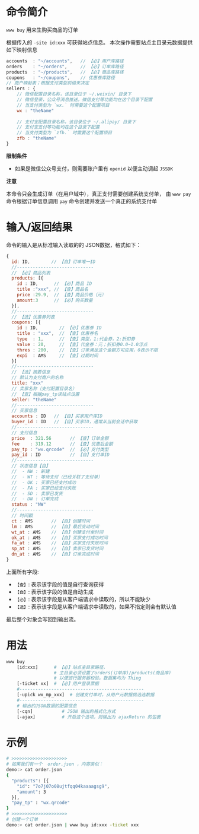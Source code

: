 命令简介
======= 

`www buy` 用来生购买商品的订单

根据传入的 `-site id:xxx` 可获得站点信息。
本次操作需要站点主目录元数据提供如下映射信息

```js
accounts  : "~/accounts",   // 【必】用户库路径
orders    : "~/orders",     // 【必】订单库路径
products  : "~/products",   // 【必】商品库路径
coupons   : "~/coupons",    // 优惠券库路径
// 商户映射表；根据支付类型前缀来决定
sellers : {
    // 微信配置目录名称，该目录位于 ~/.weixin/ 目录下
    // 微信登录，公众号消息推送，微信支付等功能均在这个目录下配置
    // 当支付类型为 `wx.` 时需要这个配置项目
    wx : "theName"
    
    // 支付宝配置目录名称，该目录位于 ~/.alipay/ 目录下
    // 支付宝支付等功能均在这个目录下配置
    // 当支付类型为 `zfb.` 时需要这个配置项目
    zfb : "theName"
}
```

**限制条件**

- 如果是微信公众号支付，则需要账户里有 `openid` 以便主动调起 `JSSDK` 

**注意**

本命令只会生成订单（在用户域中），真正支付需要创建系统支付单，
由 `www pay` 命令根据订单信息调用 `pay` 命令创建并发送一个真正的系统支付单

输入/返回结果
=======

命令的输入是从标准输入读取的的 JSON数据，格式如下：

```js
{
  id: ID,        // 【自】订单唯一ID
  //-----------------------------
  // 【必】商品列表
  products: [{
    id : ID,      // 【必】商品 ID 
    title :"xxx", // 【查】商品名
    price :29.9,  // 【查】商品价格（元）
    amount:3      // 【必】购买数量
  }],
  //-----------------------------
  // 【选】优惠券列表
  coupons: [{
    id : ID,        // 【必】优惠券 ID
    title : "xxx",  // 【查】优惠券名
    type  : 1,      // 【查】类型，1:代金券，2:折扣券
    value : 20,     // 【查】代金券：元；折扣券0.0~1.0浮点
    thres : 200,    // 【查】订单满足这个金额方可应用，0表示不限
    expi  : AMS     // 【查】过期时间
  }]
  //-----------------------------
  // 【选】摘要信息
  // 默认为支付商户的名称
  title: "xxx"
  // 卖家名称（支付配置目录名）
  // 【查】根据pay_tp读站点设置
  seller: "theName"
  //-----------------------------
  // 买家信息
  accounts : ID   // 【自】买家用户库ID
  buyer_id : ID   // 【自】买家ID，通常从当前会话中获取
  //-----------------------------
  // 支付信息
  price  : 321.56       // 【查】订单金额
  fee    : 319.12       // 【查】优惠后金额
  pay_tp : "wx.qrcode"  // 【必】支付类型
  pay_id : ID           // 【自】支付单ID 
  //-----------------------------
  // 状态信息【自】
  //  - NW : 新建
  //  - WT : 等待支付（已经关联了支付单）
  //  - OK : 买家已经支付成功
  //  - FA : 买家已经支付失败
  //  - SD : 卖家已发货
  //  - DN : 订单完成
  status : "NW"
  //-----------------------------
  // 时间戳
  ct : AMS       // 【自】创建时间
  lm : AMS       // 【自】最后变动时间
  wt_at : AMS    // 【自】创建支付单时间
  ok_at : AMS    // 【自】买家支付成功时间
  fa_at : AMS    // 【自】买家支付失败时间
  sp_at : AMS    // 【自】卖家已发货时间
  dn_at : AMS    // 【自】订单完成时间
}
```

上面所有字段:

- `【查】`: 表示该字段的值是自行查询获得
- `【自】`: 表示该字段的值是自动生成
- `【必】`: 表示该字段是从客户端请求中读取的，所以不能缺少
- `【选】`: 表示该字段是从客户端请求中读取的，如果不指定则会有默认值

最后整个对象会写回到输出流。

用法
=======

```bash
www buy
    [id:xxx]      # 【必】站点主目录路径，
                  # 主目录必须设置了orders(订单库)/products(商品库)
                  # 以便进行服务器校验。数据集均为 Thing
    [-ticket xx]  # 【必】用户登录票据
    #-----------------------------------------------
    [-upick wx_mp_xxx]  # 创建支付单时，从用户元数据挑选选数据
    #-----------------------------------------------
    # 输出的JSON数据的配置信息
    [-cqn]           # JSON 输出的格式化方式
    [-ajax]          # 开启这个选项，则输出为 ajaxReturn 的包裹
```

示例
=======

```bash
# >>>>>>>>>>>>>>>>>>>>>
# 如果我们有一个  order.json ，内容类似：
demo:> cat order.json
{
  "products": [{
    "id": "7o7j07o08ujtfqq04kaaaagsg9", 
    "amount": 3
  }],
  "pay_tp" : "wx.qrcode"
}
# >>>>>>>>>>>>>>>>>>>>>
# 创建一个订单
demo:> cat order.json | www buy id:xxx -ticket xxx

```

